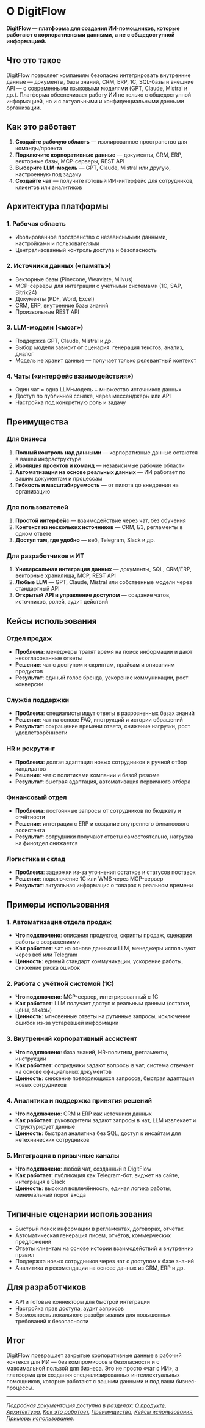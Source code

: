 # О DigitFlow

**DigitFlow — платформа для создания ИИ-помощников, которые работают с корпоративными данными, а не с общедоступной информацией.**

## Что это такое

DigitFlow позволяет компаниям безопасно интегрировать внутренние данные — документы, базы знаний, CRM, ERP, 1С, SQL-базы и внешние API — с современными языковыми моделями (GPT, Claude, Mistral и др.). Платформа обеспечивает работу ИИ не только с общедоступной информацией, но и с актуальными и конфиденциальными данными организации.

## Как это работает

1. **Создайте рабочую область** — изолированное пространство для команды/проекта
2. **Подключите корпоративные данные** — документы, CRM, ERP, векторные базы, MCP-серверы, REST API
3. **Выберите LLM-модель** — GPT, Claude, Mistral или другую, настроенную под задачу
4. **Создайте чат** — получите готовый ИИ-интерфейс для сотрудников, клиентов или аналитиков

## Архитектура платформы

### 1. Рабочая область
- Изолированное пространство с независимыми данными, настройками и пользователями
- Централизованный контроль доступа и безопасность

### 2. Источники данных («память»)
- Векторные базы (Pinecone, Weaviate, Milvus)
- MCP-серверы для интеграции с учётными системами (1С, SAP, Bitrix24)
- Документы (PDF, Word, Excel)
- CRM, ERP, внутренние базы знаний
- Произвольные REST API

### 3. LLM-модели («мозг»)
- Поддержка GPT, Claude, Mistral и др.
- Выбор модели зависит от сценария: генерация текстов, анализ, диалог
- Модель не хранит данные — получает только релевантный контекст

### 4. Чаты («интерфейс взаимодействия»)
- Один чат = одна LLM-модель + множество источников данных
- Доступ по публичной ссылке, через мессенджеры или API
- Настройка под конкретную роль и задачу

## Преимущества

### Для бизнеса
1. **Полный контроль над данными** — корпоративные данные остаются в вашей инфраструктуре
2. **Изоляция проектов и команд** — независимые рабочие области
3. **Автоматизация на основе реальных данных** — ИИ работает по вашим документам и процессам
4. **Гибкость и масштабируемость** — от пилота до внедрения на организацию

### Для пользователей
1. **Простой интерфейс** — взаимодействие через чат, без обучения
2. **Контекст из нескольких источников** — CRM, БЗ, регламенты в одном ответе
3. **Доступ там, где удобно** — веб, Telegram, Slack и др.

### Для разработчиков и ИТ
1. **Универсальная интеграция данных** — документы, SQL, CRM/ERP, векторные хранилища, MCP, REST API
2. **Любые LLM** — GPT, Claude, Mistral или собственные модели через стандартный API
3. **Открытый API и управление доступом** — создание чатов, источников, ролей, аудит действий

## Кейсы использования

### Отдел продаж
- **Проблема**: менеджеры тратят время на поиск информации и дают несогласованные ответы
- **Решение**: чат с доступом к скриптам, прайсам и описаниям продуктов
- **Результат**: единый голос бренда, ускорение коммуникации, рост конверсии

### Служба поддержки
- **Проблема**: специалисты ищут ответы в разрозненных базах знаний
- **Решение**: чат на основе FAQ, инструкций и истории обращений
- **Результат**: сокращение времени ответа, снижение нагрузки, рост удовлетворённости

### HR и рекрутинг
- **Проблема**: долгая адаптация новых сотрудников и ручной отбор кандидатов
- **Решение**: чат с политиками компании и базой резюме
- **Результат**: быстрая адаптация, автоматизация первичного отбора

### Финансовый отдел
- **Проблема**: постоянные запросы от сотрудников по бюджету и отчётности
- **Решение**: интеграция с ERP и создание внутреннего финансового ассистента
- **Результат**: сотрудники получают ответы самостоятельно, нагрузка на финотдел снижается

### Логистика и склад
- **Проблема**: задержки из-за уточнения остатков и статусов поставок
- **Решение**: подключение 1С или WMS через MCP-сервер
- **Результат**: актуальная информация о товарах в реальном времени

## Примеры использования

### 1. Автоматизация отдела продаж
- **Что подключено**: описания продуктов, скрипты продаж, сценарии работы с возражениями
- **Как работает**: чат на основе данных и LLM, менеджеры используют через веб или Telegram
- **Ценность**: единый стандарт коммуникации, ускорение работы, снижение риска ошибок

### 2. Работа с учётной системой (1С)
- **Что подключено**: MCP-сервер, интегрированный с 1С
- **Как работает**: LLM получает доступ к реальным данным (остатки, цены, заказы)
- **Ценность**: мгновенные ответы на рутинные запросы, исключение ошибок из-за устаревшей информации

### 3. Внутренний корпоративный ассистент
- **Что подключено**: база знаний, HR-политики, регламенты, инструкции
- **Как работает**: сотрудники задают вопросы в чат, система отвечает на основе официальных документов
- **Ценность**: снижение повторяющихся запросов, быстрая адаптация новых сотрудников

### 4. Аналитика и поддержка принятия решений
- **Что подключено**: CRM и ERP как источники данных
- **Как работает**: руководители задают запросы в чат, LLM извлекает и структурирует данные
- **Ценность**: быстрая аналитика без SQL, доступ к инсайтам для нетехнических сотрудников

### 5. Интеграция в привычные каналы
- **Что подключено**: любой чат, созданный в DigitFlow
- **Как работает**: публикация как Telegram-бот, виджет на сайте, интеграция в Slack
- **Ценность**: высокая вовлечённость, единая логика работы, минимальный порог входа

## Типичные сценарии использования

- Быстрый поиск информации в регламентах, договорах, отчётах
- Автоматическая генерация писем, отчётов, коммерческих предложений
- Ответы клиентам на основе истории взаимодействий и внутренних правил
- Поддержка новых сотрудников через чат с доступом к базе знаний
- Аналитика и рекомендации на основе данных из CRM, ERP и др.

## Для разработчиков

- API и готовые коннекторы для быстрой интеграции
- Настройка прав доступа, аудит запросов
- Возможность локального развёртывания для повышенных требований к безопасности

## Итог

DigitFlow превращает закрытые корпоративные данные в рабочий контекст для ИИ — без компромиссов в безопасности и с максимальной пользой для бизнеса. Это не просто «чат с ИИ», а платформа для создания специализированных интеллектуальных помощников, которые работают с вашими данными и под ваши бизнес-процессы.

---

*Подробная документация доступна в разделах: [О продукте](./01-about/README.md), [Архитектура](./02-architecture/README.md), [Как это работает](./03-how-it-works/README.md), [Преимущества](./04-benefits/README.md), [Кейсы использования](./05-use-cases/README.md), [Примеры использования](./06-examples/README.md).*